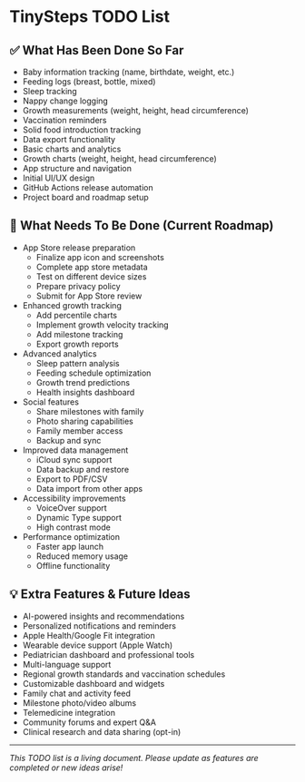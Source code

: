 # TinySteps TODO List

## ✅ What Has Been Done So Far
- Baby information tracking (name, birthdate, weight, etc.)
- Feeding logs (breast, bottle, mixed)
- Sleep tracking
- Nappy change logging
- Growth measurements (weight, height, head circumference)
- Vaccination reminders
- Solid food introduction tracking
- Data export functionality
- Basic charts and analytics
- Growth charts (weight, height, head circumference)
- App structure and navigation
- Initial UI/UX design
- GitHub Actions release automation
- Project board and roadmap setup

## 🚧 What Needs To Be Done (Current Roadmap)
- App Store release preparation
  - Finalize app icon and screenshots
  - Complete app store metadata
  - Test on different device sizes
  - Prepare privacy policy
  - Submit for App Store review
- Enhanced growth tracking
  - Add percentile charts
  - Implement growth velocity tracking
  - Add milestone tracking
  - Export growth reports
- Advanced analytics
  - Sleep pattern analysis
  - Feeding schedule optimization
  - Growth trend predictions
  - Health insights dashboard
- Social features
  - Share milestones with family
  - Photo sharing capabilities
  - Family member access
  - Backup and sync
- Improved data management
  - iCloud sync support
  - Data backup and restore
  - Export to PDF/CSV
  - Data import from other apps
- Accessibility improvements
  - VoiceOver support
  - Dynamic Type support
  - High contrast mode
- Performance optimization
  - Faster app launch
  - Reduced memory usage
  - Offline functionality

## 💡 Extra Features & Future Ideas
- AI-powered insights and recommendations
- Personalized notifications and reminders
- Apple Health/Google Fit integration
- Wearable device support (Apple Watch)
- Pediatrician dashboard and professional tools
- Multi-language support
- Regional growth standards and vaccination schedules
- Customizable dashboard and widgets
- Family chat and activity feed
- Milestone photo/video albums
- Telemedicine integration
- Community forums and expert Q&A
- Clinical research and data sharing (opt-in)

---

*This TODO list is a living document. Please update as features are completed or new ideas arise!* 